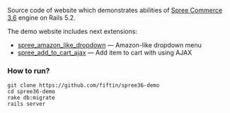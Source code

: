 Source code of website which demonstrates abilities of [Spree Commerce 3.6](https://github.com/spree/spree/tree/3-6-stable) engine on Rails 5.2.

The demo website includes next extensions:

* [spree_amazon_like_dropdown](https://github.com/fiftin/spree_amazon_like_dropdown) &mdash; Amazon-like dropdown menu
* [spree_add_to_cart_ajax](spree_add_to_cart_ajax) &mdash; Add item to cart with using AJAX

### How to run?

```
git clone https://github.com/fiftin/spree36-demo
cd spree36-demo
rake db:migrate
rails server
```
